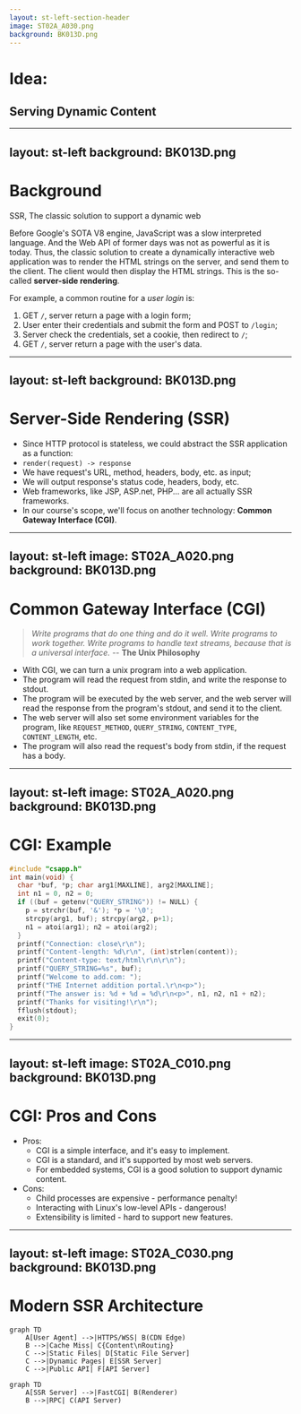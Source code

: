 ```yaml
---
layout: st-left-section-header
image: ST02A_A030.png
background: BK013D.png
---
```


# Idea:
## Serving Dynamic Content

---
layout: st-left
background: BK013D.png
---

# Background
SSR, The classic solution to support a dynamic web

Before Google's SOTA V8 engine, JavaScript was a slow interpreted language. And the Web API of former days was not as powerful as it is today. Thus, the classic solution to create a dynamically interactive web application was to render the HTML strings on the server, and send them to the client. The client would then display the HTML strings. This is the so-called **server-side rendering**.

For example, a common routine for a *user login* is:
1. GET `/`, server return a page with a login form;
2. User enter their credentials and submit the form and POST to `/login`;
3. Server check the credentials, set a cookie, then redirect to `/`;
4. GET `/`, server return a page with the user's data.

---
layout: st-left
background: BK013D.png
---

# Server-Side Rendering (SSR)

- Since HTTP protocol is stateless, we could abstract the SSR application as a function:
- `render(request) -> response`
- We have request's URL, method, headers, body, etc. as input;
- We will output response's status code, headers, body, etc.
- Web frameworks, like JSP, ASP.net, PHP... are all actually SSR frameworks.
- In our course's scope, we'll focus on another technology: **Common Gateway Interface (CGI)**.

---
layout: st-left
image: ST02A_A020.png
background: BK013D.png
---

# Common Gateway Interface (CGI)

> *Write programs that do one thing and do it well. Write programs to work together. Write programs to handle text streams, because that is a universal interface.*
> -- **The Unix Philosophy**

- With CGI, we can turn a unix program into a web application.
- The program will read the request from stdin, and write the response to stdout.
- The program will be executed by the web server, and the web server will read the response from the program's stdout, and send it to the client.
- The web server will also set some environment variables for the program, like `REQUEST_METHOD`, `QUERY_STRING`, `CONTENT_TYPE`, `CONTENT_LENGTH`, etc.
- The program will also read the request's body from stdin, if the request has a body.

---
layout: st-left
image: ST02A_A020.png
background: BK013D.png
---

# CGI: Example

```c
#include "csapp.h"
int main(void) {
  char *buf, *p; char arg1[MAXLINE], arg2[MAXLINE];
  int n1 = 0, n2 = 0;
  if ((buf = getenv("QUERY_STRING")) != NULL) {
    p = strchr(buf, '&'); *p = '\0';
    strcpy(arg1, buf); strcpy(arg2, p+1);
    n1 = atoi(arg1); n2 = atoi(arg2);
  }
  printf("Connection: close\r\n");
  printf("Content-length: %d\r\n", (int)strlen(content));
  printf("Content-type: text/html\r\n\r\n");
  printf("QUERY_STRING=%s", buf);
  printf("Welcome to add.com: ");
  printf("THE Internet addition portal.\r\n<p>");
  printf("The answer is: %d + %d = %d\r\n<p>", n1, n2, n1 + n2);
  printf("Thanks for visiting!\r\n");
  fflush(stdout);
  exit(0);
}
```

---
layout: st-left
image: ST02A_C010.png
background: BK013D.png
---

# CGI: Pros and Cons

- Pros:
  - CGI is a simple interface, and it's easy to implement.
  - CGI is a standard, and it's supported by most web servers.
  - For embedded systems, CGI is a good solution to support dynamic content.
- Cons:
  - Child processes are expensive - performance penalty!
  - Interacting with Linux's low-level APIs - dangerous!
  - Extensibility is limited - hard to support new features.

---
layout: st-left
image: ST02A_C030.png
background: BK013D.png
---

# Modern SSR Architecture

<div class="flex">

```mermaid {scale: 0.8}
graph TD
    A[User Agent] -->|HTTPS/WSS| B(CDN Edge)
    B -->|Cache Miss| C{Content\nRouting}
    C -->|Static Files| D[Static File Server]
    C -->|Dynamic Pages| E[SSR Server]
    C -->|Public API| F[API Server]
```

```mermaid {scale: 0.8}
graph TD
    A[SSR Server] -->|FastCGI| B(Renderer)
    B -->|RPC| C(API Server)
```

</div>